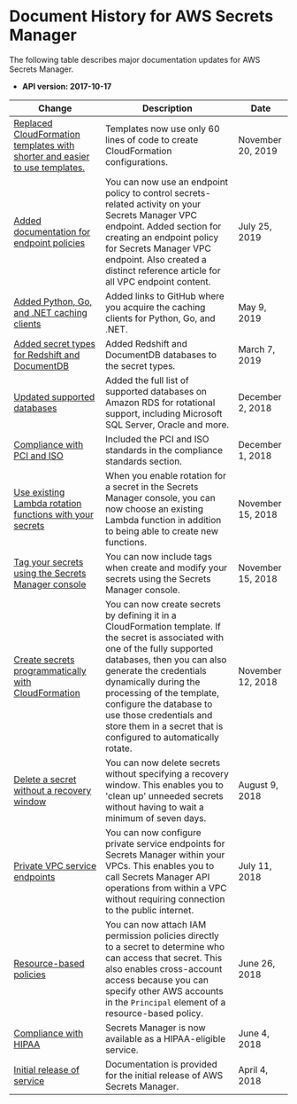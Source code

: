 # Document History for AWS Secrets Manager<a name="document-history"></a>

The following table describes major documentation updates for AWS Secrets Manager\.
+ **API version: 2017\-10\-17**

| Change | Description | Date | 
| --- |--- |--- |
| [Replaced CloudFormation templates with shorter and easier to use templates\. ](#document-history) | Templates now use only 60 lines of code to create CloudFormation configurations\. | November 20, 2019 | 
| [Added documentation for endpoint policies ](https://docs.aws.amazon.com/secretsmanager/latest/userguide/vpc-endpoint-overview.html#vpc-endpoint-policy) | You can now use an endpoint policy to control secrets\-related activity on your Secrets Manager VPC endpoint\. Added section for creating an endpoint policy for Secrets Manager VPC endpoint\. Also created a distinct reference article for all VPC endpoint content\. | July 25, 2019 | 
| [Added Python, Go, and \.NET caching clients ](https://docs.aws.amazon.com/secretsmanager/latest/userguide/manage_retrieve-secret.html#use-client-side-caching-components) | Added links to GitHub where you acquire the caching clients for Python, Go, and \.NET\. | May 9, 2019 | 
| [Added secret types for Redshift and DocumentDB](https://docs.aws.amazon.com/secretsmanager/latest/userguide/manage_create-basic-secret.html) | Added Redshift and DocumentDB databases to the secret types\. | March 7, 2019 | 
| [Updated supported databases](https://docs.aws.amazon.com/secretsmanager/latest/userguide/intro.html#full-rotation-support) | Added the full list of supported databases on Amazon RDS for rotational support, including Microsoft SQL Server, Oracle and more\. | December 2, 2018 | 
| [Compliance with PCI and ISO](https://docs.aws.amazon.com/secretsmanager/latest/userguide/intro.html#asm_compliance) | Included the PCI and ISO standards in the compliance standards section\. | December 1, 2018 | 
| [Use existing Lambda rotation functions with your secrets](https://docs.aws.amazon.com/secretsmanager/latest/userguide/enable-rotation-rds.html) | When you enable rotation for a secret in the Secrets Manager console, you can now choose an existing Lambda function in addition to being able to create new functions\. | November 15, 2018 | 
| [Tag your secrets using the Secrets Manager console](https://docs.aws.amazon.com/secretsmanager/latest/userguide/manage_update-secret.html#proc-tags) | You can now include tags when create and modify your secrets using the Secrets Manager console\. | November 15, 2018 | 
| [Create secrets programmatically with CloudFormation](https://docs.aws.amazon.com/secretsmanager/latest/userguide/integrating_cloudformation.html) | You can now create secrets by defining it in a CloudFormation template\. If the secret is associated with one of the fully supported databases, then you can also generate the credentials dynamically during the processing of the template, configure the database to use those credentials and store them in a secret that is configured to automatically rotate\. | November 12, 2018 | 
| [Delete a secret without a recovery window](https://docs.aws.amazon.com/secretsmanager/latest/userguide/manage_delete-restore-secret.html) | You can now delete secrets without specifying a recovery window\. This enables you to 'clean up' unneeded secrets without having to wait a minimum of seven days\. | August 9, 2018 | 
| [Private VPC service endpoints](https://docs.aws.amazon.com/secretsmanager/latest/userguide/rotation-network-rqmts.html) | You can now configure private service endpoints for Secrets Manager within your VPCs\. This enables you to call Secrets Manager API operations from within a VPC without requiring connection to the public internet\. | July 11, 2018 | 
| [Resource\-based policies](https://docs.aws.amazon.com/secretsmanager/latest/userguide/auth-and-access_resource-based-policies.html) | You can now attach IAM permission policies directly to a secret to determine who can access that secret\. This also enables cross\-account access because you can specify other AWS accounts in the `Principal` element of a resource\-based policy\. | June 26, 2018 | 
| [Compliance with HIPAA](https://docs.aws.amazon.com/secretsmanager/latest/userguide/intro.html#asm_compliance) | Secrets Manager is now available as a HIPAA\-eligible service\. | June 4, 2018 | 
| [Initial release of service](https://docs.aws.amazon.com/secretsmanager/latest/userguide/intro.html) | Documentation is provided for the initial release of AWS Secrets Manager\. | April 4, 2018 | 